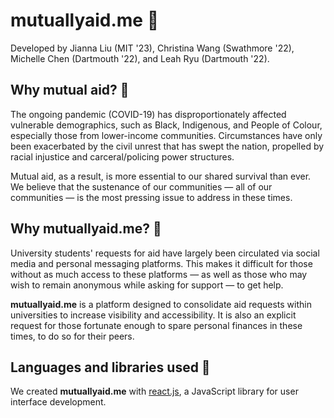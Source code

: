 # mutuallyaid.me 🔆

Developed by Jianna Liu (MIT '23), Christina Wang (Swathmore '22), Michelle Chen (Dartmouth '22), and Leah Ryu (Dartmouth '22).

## Why mutual aid? 🔅
The ongoing pandemic (COVID-19) has disproportionately affected vulnerable demographics, such as Black, Indigenous, and People of Colour, especially those from lower-income communities. Circumstances have only been exacerbated by the civil unrest that has swept the nation, propelled by racial injustice and carceral/policing power structures.

Mutual aid, as a result, is more essential to our shared survival than ever. We believe that the sustenance of our communities — all of our communities — is the most pressing issue to address in these times.

## Why mutuallyaid.me? 🔅
University students' requests for aid have largely been circulated via social media and personal messaging platforms. This makes it difficult for those without as much access to these platforms — as well as those who may wish to remain anonymous while asking for support — to get help.

**mutuallyaid.me** is a platform designed to consolidate aid requests within universities to increase visibility and accessibility. It is also an explicit request for those fortunate enough to spare personal finances in these times, to do so for their peers.

## Languages and libraries used 🔅
We created **mutuallyaid.me** with [react.js](https://reactjs.org/), a JavaScript library for user interface development.

